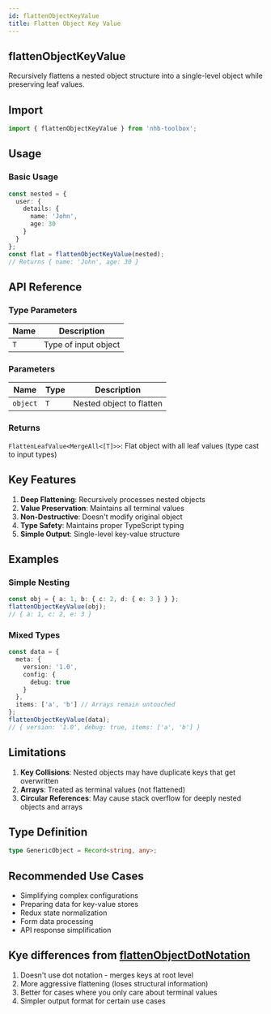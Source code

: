 ```yaml
---
id: flattenObjectKeyValue
title: Flatten Object Key Value
---
```


## flattenObjectKeyValue

Recursively flattens a nested object structure into a single-level object while preserving leaf values.

## Import

```typescript
import { flattenObjectKeyValue } from 'nhb-toolbox';
```

## Usage

### Basic Usage

```typescript
const nested = { 
  user: { 
    details: { 
      name: 'John',
      age: 30 
    } 
  } 
};
const flat = flattenObjectKeyValue(nested);
// Returns { name: 'John', age: 30 }
```

## API Reference

### Type Parameters

| Name | Description          |
| ---- | -------------------- |
| `T`  | Type of input object |

### Parameters

| Name     | Type | Description              |
| -------- | ---- | ------------------------ |
| `object` | `T`  | Nested object to flatten |

### Returns

`FlattenLeafValue<MergeAll<[T]>>`: Flat object with all leaf values (type cast to input types)

## Key Features

1. **Deep Flattening**: Recursively processes nested objects
2. **Value Preservation**: Maintains all terminal values
3. **Non-Destructive**: Doesn't modify original object
4. **Type Safety**: Maintains proper TypeScript typing
5. **Simple Output**: Single-level key-value structure

## Examples

### Simple Nesting

```typescript
const obj = { a: 1, b: { c: 2, d: { e: 3 } } };
flattenObjectKeyValue(obj);
// { a: 1, c: 2, e: 3 }
```

### Mixed Types

```typescript
const data = {
  meta: {
    version: '1.0',
    config: {
      debug: true
    }
  },
  items: ['a', 'b'] // Arrays remain untouched
};
flattenObjectKeyValue(data);
// { version: '1.0', debug: true, items: ['a', 'b'] }
```

## Limitations

1. **Key Collisions**: Nested objects may have duplicate keys that get overwritten
2. **Arrays**: Treated as terminal values (not flattened)
3. **Circular References**: May cause stack overflow for deeply nested objects and arrays

## Type Definition

```typescript
type GenericObject = Record<string, any>;
```

## Recommended Use Cases

- Simplifying complex configurations
- Preparing data for key-value stores
- Redux state normalization
- Form data processing
- API response simplification

## Kye differences from [flattenObjectDotNotation](flattenObjectDotNotation)

1. Doesn't use dot notation - merges keys at root level
2. More aggressive flattening (loses structural information)
3. Better for cases where you only care about terminal values
4. Simpler output format for certain use cases
